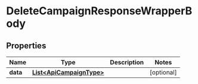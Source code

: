 

# DeleteCampaignResponseWrapperBody


## Properties

Name | Type | Description | Notes
------------ | ------------- | ------------- | -------------
**data** | [**List&lt;ApiCampaignType&gt;**](ApiCampaignType.md) |  |  [optional]



